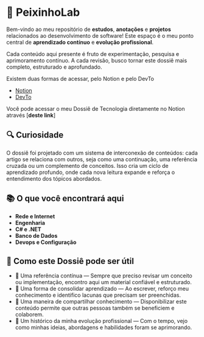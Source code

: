 # 🌟 PeixinhoLab

Bem-vindo ao meu repositório de **estudos**, **anotações** e **projetos** relacionados ao desenvolvimento de software! Este espaço é o meu ponto central de **aprendizado contínuo** e **evolução profissional**. 

Cada conteúdo aqui presente é fruto de experimentação, pesquisa e aprimoramento contínuo. A cada revisão, busco tornar este dossiê mais completo, estruturado e aprofundado.

Existem duas formas de acessar, pelo Notion e pelo DevTo
- [Notion](https://yuripeixinho.notion.site/caderno-1b2671b57a3e80a49c8bcd4056c5d07f)
- [DevTo](https://dev.to/yuripeixinho)

Você pode acessar o meu Dossiê de Tecnologia diretamente no Notion através [**deste link**] 


## 🔍 Curiosidade
O dossiê foi projetado com um sistema de interconexão de conteúdos: cada artigo se relaciona com outros, seja como uma continuação, uma referência cruzada ou um complemento de conceitos. Isso cria um ciclo de aprendizado profundo, onde cada nova leitura expande e reforça o entendimento dos tópicos abordados.

## 📚 O que você encontrará aqui
- **Rede e Internet**
- **Engenharia**
- **C# e .NET**
- **Banco de Dados**
- **Devops e Configuração**

## 🔧 Como este Dossiê pode ser útil
- 📖 Uma referência contínua — Sempre que preciso revisar um conceito ou implementação, encontro aqui um material confiável e estruturado.
- 🚀 Uma forma de consolidar aprendizado — Ao escrever, reforço meu conhecimento e identifico lacunas que precisam ser preenchidas.
- 🤝 Uma maneira de compartilhar conhecimento — Disponibilizar este conteúdo permite que outras pessoas também se beneficiem e colaborem.
- 📌 Um histórico da minha evolução profissional — Com o tempo, vejo como minhas ideias, abordagens e habilidades foram se aprimorando.
